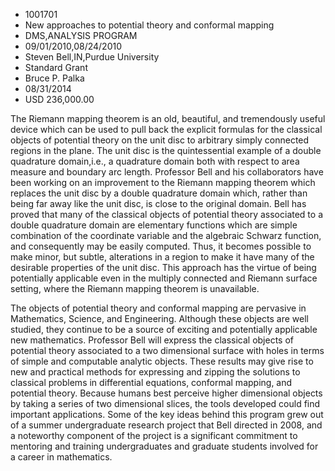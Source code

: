 
* 1001701
* New approaches to potential theory and conformal mapping
* DMS,ANALYSIS PROGRAM
* 09/01/2010,08/24/2010
* Steven Bell,IN,Purdue University
* Standard Grant
* Bruce P. Palka
* 08/31/2014
* USD 236,000.00

The Riemann mapping theorem is an old, beautiful, and tremendously useful device
which can be used to pull back the explicit formulas for the classical objects
of potential theory on the unit disc to arbitrary simply connected regions in
the plane. The unit disc is the quintessential example of a double quadrature
domain,i.e., a quadrature domain both with respect to area measure and boundary
arc length. Professor Bell and his collaborators have been working on an
improvement to the Riemann mapping theorem which replaces the unit disc by a
double quadrature domain which, rather than being far away like the unit disc,
is close to the original domain. Bell has proved that many of the classical
objects of potential theory associated to a double quadrature domain are
elementary functions which are simple combination of the coordinate variable and
the algebraic Schwarz function, and consequently may be easily computed. Thus,
it becomes possible to make minor, but subtle, alterations in a region to make
it have many of the desirable properties of the unit disc. This approach has the
virtue of being potentially applicable even in the multiply connected and
Riemann surface setting, where the Riemann mapping theorem is unavailable.

The objects of potential theory and conformal mapping are pervasive in
Mathematics, Science, and Engineering. Although these objects are well studied,
they continue to be a source of exciting and potentially applicable new
mathematics. Professor Bell will express the classical objects of potential
theory associated to a two dimensional surface with holes in terms of simple and
computable analytic objects. These results may give rise to new and practical
methods for expressing and zipping the solutions to classical problems in
differential equations, conformal mapping, and potential theory. Because humans
best perceive higher dimensional objects by taking a series of two dimensional
slices, the tools developed could find important applications. Some of the key
ideas behind this program grew out of a summer undergraduate research project
that Bell directed in 2008, and a noteworthy component of the project is a
significant commitment to mentoring and training undergraduates and graduate
students involved for a career in mathematics.
